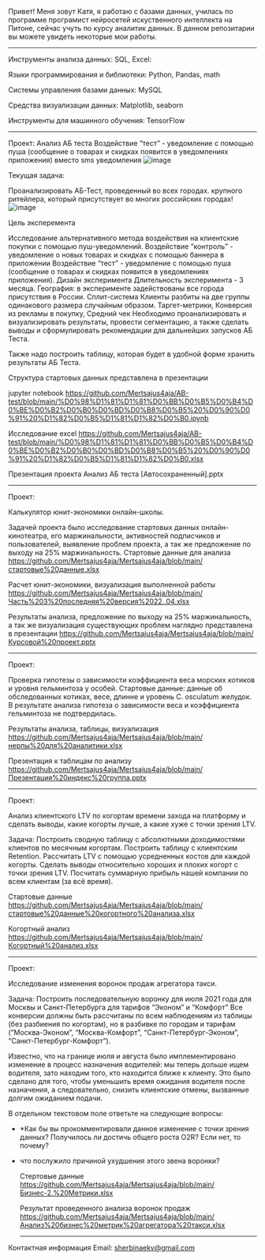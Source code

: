 Привет! Меня зовут Катя, я работаю с базами данных, училась по программе програмист нейросетей искуственного интеллекта на Питоне, сейчас учуть по курсу аналитик данных.
В данном репозитарии вы можете увидеть некоторые мои работы.
____________________________________________________________________________________
Инструменты анализа данных: SQL, Excel:

Языки программирования и библиотеки: Python, Pandas, math

Системы управления базами данных: MySQL

Средства визуализации данных: Matplotlib, seaborn

Инструменты для машинного обучения: TensorFlow
_________________________________________________________________________________
Проект: Анализ АБ теста Воздействие “тест” - уведомление с помощью пуша (сообщение о товарах и скидках появится в уведомлениях приложения) вместо sms уведомления
![image](https://github.com/Mertsajus4aja/Mertsajus4aja/assets/112537979/755ff6fe-75e7-4046-9cac-12fb388e75f2)

Текущая задача:

Проанализировать АБ-Тест, проведенный во всех городах. крупного ритейлера, который присутствует во многих российских городах!
![image](https://github.com/Mertsajus4aja/Mertsajus4aja/assets/112537979/fb3a55e6-3afa-44f7-9ccc-52eed9a4797f)


Цель эксперемента

Исследование альтернативного метода воздействия на клиентские покупки с помощью пуш-уведомлений.
Воздействие “контроль” - уведомление о новых товарах и скидках с помощью баннера в приложении
Воздействие “тест” - уведомление с помощью пуша (сообщение о товарах и скидках появится в уведомлениях приложения).
Дизайн эксперимента
Длительность эксперимента - 3 месяца.
География: в эксперименте задействованы все города присутствия в России.
Сплит-система
Клиенты разбиты на две группы одинакового размера случайным образом. 
Таргет-метрики, Конверсия из рекламы в покупку, Средний чек
Необходимо проанализировать и визуализировать результаты, провести сегментацию, а также сделать выводы и сформулировать рекомендации для дальнейших запусков АБ Теста.

Также надо построить таблицу, которая будет в удобной форме хранить результаты АБ Теста.

Структура стартовых данных представлена в презентации

jupyter notebook  https://github.com/Mertsajus4aja/AB-test/blob/main/%D0%98%D1%81%D1%81%D0%BB%D0%B5%D0%B4%D0%BE%D0%B2%D0%B0%D0%BD%D0%B8%D0%B5%20%D0%90%D0%91%20%D1%82%D0%B5%D1%81%D1%82%D0%B0.ipynb

Исследование excel https://github.com/Mertsajus4aja/AB-test/blob/main/%D0%98%D1%81%D1%81%D0%BB%D0%B5%D0%B4%D0%BE%D0%B2%D0%B0%D0%BD%D0%B8%D0%B5%20%D0%90%D0%91%20%D1%82%D0%B5%D1%81%D1%82%D0%B0.xlsx

Презентация проекта Анализ АБ теста [Автосохраненный].pptx


_________________________________________________________________________________________________________________________________________________________________
Проект:

Калькулятор юнит-экономики онлайн-школы.


Задачей проекта было исследование стартовых данных онлайн-кинотеатра, его маржинальности, активностей подписчиков и пользователей, выявление проблем проекта, а так же предложение по выходу на 25% маржинальность.
Стартовые данные для анализа https://github.com/Mertsajus4aja/Mertsajus4aja/blob/main/стартовые%20данные.xlsx

Расчет юнит-экономики, визуализация выполненной работы https://github.com/Mertsajus4aja/Mertsajus4aja/blob/main/Часть%203%20последняя%20версия%2022..04.xlsx

Результаты анализа, предложение по выходу на 25% маржинальность, а так же визуализация существующих проблем наглядно представлена в презентации
https://github.com/Mertsajus4aja/Mertsajus4aja/blob/main/Курсовой%20проект.pptx

__________________________________________________________________________________________
Проект: 

Проверка гипотезы о зависимости коэффициента веса морских котиков и уровня гельминтоза у особей. 
Стартовые данные: данные об обследованных котиках, весе, длинне и уровень C. osculatum желудок.
В результате анализа гипотеза о зависимости веса и коэффициента гельминтоза не подтвердилась.

Результаты анализа, таблицы, визуализация https://github.com/Mertsajus4aja/Mertsajus4aja/blob/main/нерпы%20для%20аналитики.xlsx

Презентация к таблицам по анализу https://github.com/Mertsajus4aja/Mertsajus4aja/blob/main/Презентация%20индекс%20группа.pptx
_______________________________________________________________________________________________

Проект:

Анализ клиентского LTV по когортам времени захода на платформу и сделать выводы, какие когорты лучше, а какие хуже с точки зрения LTV.

Задача: Построить сводную таблицу с абсолютными доходимостями клиентов по месячным когортам. Построить таблицу с клиентским Retention. Рассчитать LTV с помощью усредненных костов для каждой когорты. Сделать выводы относительно хороших и плохих когорт с точки зрения LTV. Посчитать  суммарную прибыль нашей компании по всем клиентам (за всё время).

Стартовые данные https://github.com/Mertsajus4aja/Mertsajus4aja/blob/main/стартовые%20данные%20когортного%20анализа.xlsx

Когортный анализ https://github.com/Mertsajus4aja/Mertsajus4aja/blob/main/Когортный%20анализ.xlsx
___________________________________________________________________________________________________

Проект:

Исследование изменения воронок продаж агрегатора такси.

Задача: Построить последовательную воронку для июля 2021 года для Москвы и Санкт-Петербурга для тарифов “Эконом” и “Комфорт”
Все конверсии должны быть рассчитаны по всем наблюдениям из таблицы (без разбиения по когортам), но в разбивке по городам и тарифам (”Москва-Эконом”, “Москва-Комфорт”, “Санкт-Петербург-Эконом”, “Санкт-Петербург-Комфорт”).

Известно, что на границе июля и августа было имплементировано изменение в процесс назначения водителей: мы теперь дольше ищем водителя, зато находим того, кто находится ближе к клиенту. 
Это было сделано для того, чтобы уменьшить время ожидания водителя после назначения, а следовательно, снизить клиентские отмены, вызванные долгим ожиданием подачи. 

В отдельном текстовом поле ответьте на следующие вопросы:

- *Как бы вы прокомментировали данное изменение с точки зрения данных? Получилось ли достичь общего роста O2R? Если нет, то почему?
- что послужило причиной ухудшения этого звена воронки?

  Стертовые данные  https://github.com/Mertsajus4aja/Mertsajus4aja/blob/main/Бизнес-2.%20Метрики.xlsx
  
  Результат проведенного анализа воронок продаж  https://github.com/Mertsajus4aja/Mertsajus4aja/blob/main/Анализ%20бизнес%20метрик%20агрегатора%20такси.xlsx

  _______________________________________________________________________________________________________________________________________________________

Контактная информация 
Email: sherbinaekv@gmail.com
